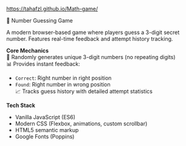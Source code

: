https://tahafzl.github.io/Math-game/

🔢 Number Guessing Game

A modern browser-based game where players guess a 3-digit secret number. Features real-time feedback and attempt history tracking.

**Core Mechanics**  
🎯 Randomly generates unique 3-digit numbers (no repeating digits)  
📊 Provides instant feedback:  
- `Correct`: Right number in right position  
- `Found`: Right number in wrong position  
📈 Tracks guess history with detailed attempt statistics

**Tech Stack**  
- Vanilla JavaScript (ES6)  
- Modern CSS (Flexbox, animations, custom scrollbar)  
- HTML5 semantic markup  
- Google Fonts (Poppins)
